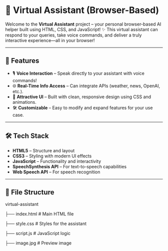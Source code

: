 # 🤖 Virtual Assistant (Browser-Based)

Welcome to the **Virtual Assistant** project – your personal browser-based AI helper built using HTML, CSS, and JavaScript! ✨ This virtual assistant can respond to your queries, take voice commands, and deliver a truly interactive experience—all in your browser!

---

## 🚀 Features

- 🎙️ **Voice Interaction** – Speak directly to your assistant with voice commands!
- 🌐 **Real-Time Info Access** – Can integrate APIs (weather, news, OpenAI, etc.).
- 🎨 **Attractive UI** – Built with clean, responsive design using CSS and animations.
- 🛠️ **Customizable** – Easy to modify and expand features for your use case.

---

## 🛠️ Tech Stack

- **HTML5** – Structure and layout
- **CSS3** – Styling with modern UI effects
- **JavaScript** – Functionality and interactivity
- **SpeechSynthesis API** – For text-to-speech capabilities
- **Web Speech API** – For speech recognition

---

## 📁 File Structure
virtual-assistant

├── index.html       # Main HTML file

├── style.css        # Styles for the assistant

├── script.js        # JavaScript logic

├── image.jpg        # Preview image

